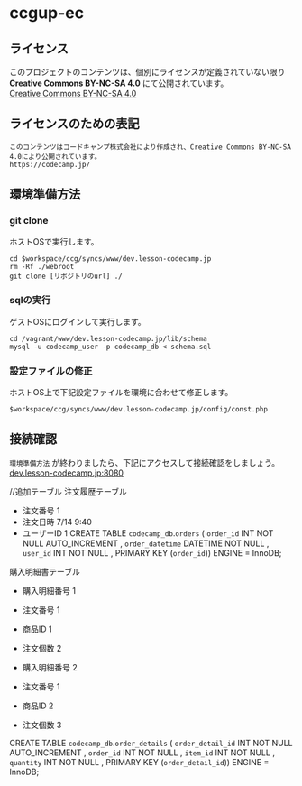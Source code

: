 # ccgup-ec

## ライセンス

このプロジェクトのコンテンツは、個別にライセンスが定義されていない限り **Creative Commons BY-NC-SA 4.0** にて公開されています。  
[Creative Commons BY-NC-SA 4.0](https://creativecommons.org/licenses/by-nc-sa/4.0/deed.ja)

## ライセンスのための表記

```
このコンテンツはコードキャンプ株式会社により作成され、Creative Commons BY-NC-SA 4.0により公開されています。
https://codecamp.jp/
```

## 環境準備方法

### git clone

ホストOSで実行します。

```
cd $workspace/ccg/syncs/www/dev.lesson-codecamp.jp
rm -Rf ./webroot
git clone [リポジトリのurl] ./
```

### sqlの実行

ゲストOSにログインして実行します。

```
cd /vagrant/www/dev.lesson-codecamp.jp/lib/schema
mysql -u codecamp_user -p codecamp_db < schema.sql
```

### 設定ファイルの修正

ホストOS上で下記設定ファイルを環境に合わせて修正します。

```
$workspace/ccg/syncs/www/dev.lesson-codecamp.jp/config/const.php
```

## 接続確認

`環境準備方法` が終わりましたら、下記にアクセスして接続確認をしましょう。  
[dev.lesson-codecamp.jp:8080](http://dev.lesson-codecamp.jp:8080)



//追加テーブル
注文履歴テーブル
- 注文番号 1
- 注文日時 7/14 9:40
- ユーザーID 1
CREATE TABLE `codecamp_db`.`orders` ( `order_id` INT NOT NULL AUTO_INCREMENT , `order_datetime` DATETIME NOT NULL , `user_id` INT NOT NULL , PRIMARY KEY (`order_id`)) ENGINE = InnoDB;


購入明細書テーブル
- 購入明細番号 1
- 注文番号 1
- 商品ID 1
- 注文個数 2

- 購入明細番号 2
- 注文番号 1
- 商品ID 2
- 注文個数 3

CREATE TABLE `codecamp_db`.`order_details` ( `order_detail_id` INT NOT NULL AUTO_INCREMENT , `order_id` INT NOT NULL , `item_id` INT NOT NULL , `quantity` INT NOT NULL , PRIMARY KEY (`order_detail_id`)) ENGINE = InnoDB;